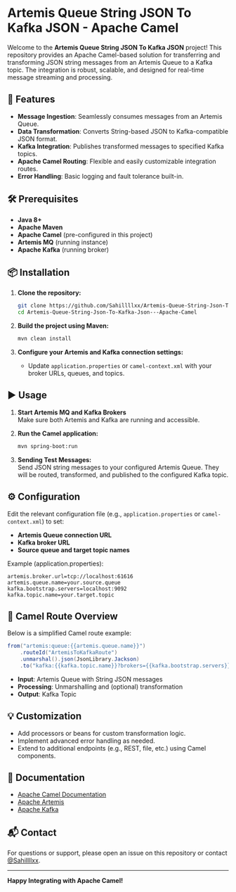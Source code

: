 # Artemis Queue String JSON To Kafka JSON - Apache Camel

Welcome to the **Artemis Queue String JSON To Kafka JSON** project! This repository provides an Apache Camel-based solution for transferring and transforming JSON string messages from an Artemis Queue to a Kafka topic. The integration is robust, scalable, and designed for real-time message streaming and processing.

## 🚀 Features

- **Message Ingestion**: Seamlessly consumes messages from an Artemis Queue.
- **Data Transformation**: Converts String-based JSON to Kafka-compatible JSON format.
- **Kafka Integration**: Publishes transformed messages to specified Kafka topics.
- **Apache Camel Routing**: Flexible and easily customizable integration routes.
- **Error Handling**: Basic logging and fault tolerance built-in.

## 🛠️ Prerequisites

- **Java 8+**
- **Apache Maven**
- **Apache Camel** (pre-configured in this project)
- **Artemis MQ** (running instance)
- **Apache Kafka** (running broker)

## 📦 Installation

1. **Clone the repository:**
   ```bash
   git clone https://github.com/Sahillllxx/Artemis-Queue-String-Json-To-Kafka-Json---Apache-Camel.git
   cd Artemis-Queue-String-Json-To-Kafka-Json---Apache-Camel
   ```

2. **Build the project using Maven:**
   ```bash
   mvn clean install
   ```

3. **Configure your Artemis and Kafka connection settings:**
   - Update `application.properties` or `camel-context.xml` with your broker URLs, queues, and topics.

## ▶️ Usage

1. **Start Artemis MQ and Kafka Brokers**  
   Make sure both Artemis and Kafka are running and accessible.

2. **Run the Camel application:**
   ```bash
   mvn spring-boot:run
   ```

3. **Sending Test Messages:**  
   Send JSON string messages to your configured Artemis Queue. They will be routed, transformed, and published to the configured Kafka topic.

## ⚙️ Configuration

Edit the relevant configuration file (e.g., `application.properties` or `camel-context.xml`) to set:

- **Artemis Queue connection URL**
- **Kafka broker URL**
- **Source queue and target topic names**

Example (application.properties):
```properties
artemis.broker.url=tcp://localhost:61616
artemis.queue.name=your.source.queue
kafka.bootstrap.servers=localhost:9092
kafka.topic.name=your.target.topic
```

## 🧩 Camel Route Overview

Below is a simplified Camel route example:
```java
from("artemis:queue:{{artemis.queue.name}}")
    .routeId("ArtemisToKafkaRoute")
    .unmarshal().json(JsonLibrary.Jackson)
    .to("kafka:{{kafka.topic.name}}?brokers={{kafka.bootstrap.servers}}");
```

- **Input**: Artemis Queue with String JSON messages
- **Processing**: Unmarshalling and (optional) transformation
- **Output**: Kafka Topic

## 💡 Customization

- Add processors or beans for custom transformation logic.
- Implement advanced error handling as needed.
- Extend to additional endpoints (e.g., REST, file, etc.) using Camel components.

## 📖 Documentation

- [Apache Camel Documentation](https://camel.apache.org/manual/latest/)
- [Apache Artemis](https://activemq.apache.org/components/artemis/)
- [Apache Kafka](https://kafka.apache.org/documentation/)

## 📬 Contact

For questions or support, please open an issue on this repository or contact [@Sahillllxx](https://github.com/Sahillllxx).

---

**Happy Integrating with Apache Camel!**
